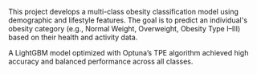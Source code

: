 This project develops a multi-class obesity classification model using demographic and lifestyle features.
The goal is to predict an individual's obesity category (e.g., Normal Weight, Overweight, Obesity Type I–III) based on their health and activity data.

A LightGBM model optimized with Optuna’s TPE algorithm achieved high accuracy and balanced performance across all classes.
